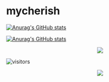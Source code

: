 # mycherish

[![Anurag's GitHub stats](https://github-readme-stats.vercel.app/api?username=mycherish)](https://github.com/anuraghazra/github-readme-stats)

[![Anurag's GitHub stats](https://github-readme-stats.vercel.app/api?username=mycherish)](https://github.com/anuraghazra/github-readme-stats)

<div align="center"><img src="https://github-profile-trophy.vercel.app/?username=mycherish"/></div>

![visitors](https://visitor-badge.glitch.me/badge?page_id=mycherish&left_color=green&right_color=red)

<div align="center"><img src="https://activity-graph.herokuapp.com/graph?username=mycherish&theme=xcode"/></div>
